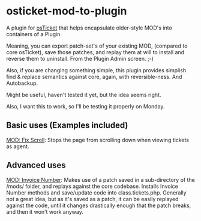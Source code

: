 # osticket-mod-to-plugin

A plugin for [osTicket](https://github.com/osTicket/osTicket) that helps encapsulate older-style MOD's into containers of a Plugin. 

Meaning, you can export patch-set's of your existing MOD, (compared to core osTicket), save those patches, and replay them at will to install and reverse them to uninstall. From the Plugin Admin screen. ;-)

Also, if you are changing something simple, this plugin provides simplish find & replace semantics against core, again, with reversible-ness. And Autobackup. 

Might be useful, haven't tested it yet, but the idea seems right. 

Also, I want this to work, so I'll be testing it properly on Monday. 

## Basic uses (Examples included)
[MOD: Fix Scroll](https://github.com/clonemeagain/osticket-mod-to-plugin/blob/master/mods/fix_scroll.php): Stops the page from scrolling down when viewing tickets as agent.

## Advanced uses
[MOD: Invoice Number](https://github.com/clonemeagain/osticket-mod-to-plugin/blob/master/mods/add_invoice_number.php): Makes use of a patch saved in a sub-directory of the /mods/ folder, and replays against the core codebase. Installs Invoice Number methods and save/update code into class.tickets.php. Generally not a great idea, but as it's saved as a patch, it can be easily replayed against the code, until it changes drastically enough that the patch breaks, and then it won't work anyway. 

